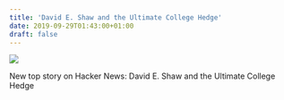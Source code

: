 ```yaml
---
title: 'David E. Shaw and the Ultimate College Hedge'
date: 2019-09-29T01:43:00+01:00
draft: false
---
```


![](https://ifttt.com/images/no_image_card.png)  

New top story on Hacker News: David E. Shaw and the Ultimate College Hedge